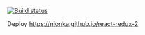 [![Build status](https://ci.appveyor.com/api/projects/status/3nmj84gp9jci8pmn?svg=true)](https://ci.appveyor.com/project/nionka/react-redux-2)

Deploy https://nionka.github.io/react-redux-2